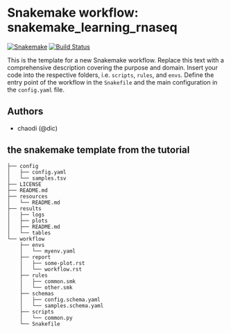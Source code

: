 # Snakemake workflow: snakemake_learning_rnaseq

[![Snakemake](https://img.shields.io/badge/snakemake-≥5.7.0-brightgreen.svg)](https://snakemake.bitbucket.io)
[![Build Status](https://travis-ci.org/snakemake-workflows/snakemake_learning_rnaseq.svg?branch=master)](https://travis-ci.org/snakemake-workflows/snakemake_learning_rnaseq)

This is the template for a new Snakemake workflow. Replace this text with a comprehensive description covering the purpose and domain.
Insert your code into the respective folders, i.e. `scripts`, `rules`, and `envs`. Define the entry point of the workflow in the `Snakefile` and the main configuration in the `config.yaml` file.

## Authors

* chaodi (@dic)

## the snakemake template from the tutorial
```
├── config
│   ├── config.yaml
│   └── samples.tsv
├── LICENSE
├── README.md
├── resources
│   └── README.md
├── results
│   ├── logs
│   ├── plots
│   ├── README.md
│   └── tables
└── workflow
    ├── envs
    │   └── myenv.yaml
    ├── report
    │   ├── some-plot.rst
    │   └── workflow.rst
    ├── rules
    │   ├── common.smk
    │   └── other.smk
    ├── schemas
    │   ├── config.schema.yaml
    │   └── samples.schema.yaml
    ├── scripts
    │   └── common.py
    └── Snakefile
```
